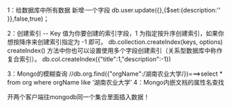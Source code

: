 1：给数据库中所有数据 新增·一个字段
db.user.update({},{$set:{description:'' }},false,true)；

2：创建索引 -- Key 值为你要创建的索引字段，1 为指定按升序创建索引，如果你想按降序来创建索引指定为 -1 即可。
db.collection.createIndex(keys, options) createIndex() 方法中你也可以设置使用多个字段创建索引（关系型数据库中称作复合索引）。 db.col.createIndex({"title":1,"description":-1})

3：Mongo的模糊查询 //db.org.find({"orgName":/湖南农业大学/})===>select * from org where orgName like ‘湖南农业大学’
4：Mongo内嵌文档的属性名查找



开两个客户端往mongodb同一个集合里面插入数据！